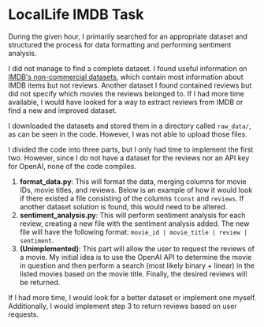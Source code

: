 # LocalLife IMDB Task

During the given hour, I primarily searched for an appropriate dataset and structured the process for data formatting and performing sentiment analysis.

I did not manage to find a complete dataset. I found useful information on [IMDB's non-commercial datasets](https://developer.imdb.com/non-commercial-datasets/), which contain most information about IMDB items but not reviews. Another dataset I found contained reviews but did not specify which movies the reviews belonged to. If I had more time available, I would have looked for a way to extract reviews from IMDB or find a new and improved dataset.

I downloaded the datasets and stored them in a directory called `raw_data/`, as can be seen in the code. However, I was not able to upload those files.

I divided the code into three parts, but I only had time to implement the first two. However, since I do not have a dataset for the reviews nor an API key for OpenAI, none of the code compiles.

1. **format_data.py**: This will format the data, merging columns for movie IDs, movie titles, and reviews. Below is an example of how it would look if there existed a file consisting of the columns `tconst` and `reviews`. If another dataset solution is found, this would need to be altered.
2. **sentiment_analysis.py**: This will perform sentiment analysis for each review, creating a new file with the sentiment analysis added. The new file will have the following format: `movie_id | movie_title | review | sentiment`.
3. **(Unimplemented)**: This part will allow the user to request the reviews of a movie. My initial idea is to use the OpenAI API to determine the movie in question and then perform a search (most likely binary + linear) in the listed movies based on the movie title. Finally, the desired reviews will be returned.

If I had more time, I would look for a better dataset or implement one myself. Additionally, I would implement step 3 to return reviews based on user requests.
